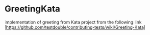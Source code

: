 # GreetingKata
implementation of greeting from Kata project  from the following link [https://github.com/testdouble/contributing-tests/wiki/Greeting-Kata] 

